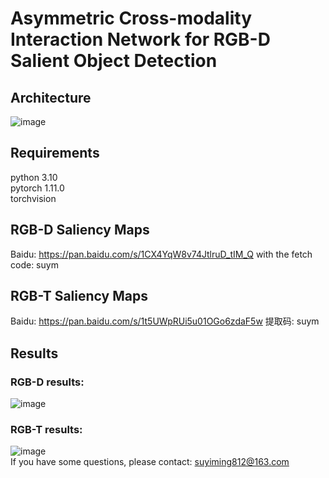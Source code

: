 # Asymmetric Cross-modality Interaction Network for RGB-D Salient Object Detection
## Architecture
![image](https://github.com/Yiming-Su/ACINet/blob/main/Figs/overall.png)
## Requirements<br>
python 3.10<br>
pytorch 1.11.0<br>
torchvision
## RGB-D Saliency Maps<br>
Baidu:  https://pan.baidu.com/s/1CX4YqW8v74JtlruD_tIM_Q with the fetch code: suym
## RGB-T Saliency Maps<br>
Baidu:  https://pan.baidu.com/s/1t5UWpRUi5u01OGo6zdaF5w 提取码: suym
## Results<br>
### RGB-D results:<br>
![image](https://github.com/Yiming-Su/ACINet/blob/main/Figs/RGB-D.png)
### RGB-T results:<br>
![image](https://github.com/Yiming-Su/ACINet/blob/main/Figs/RGB-T.png)<br>
If you have some questions, please contact: suyiming812@163.com

